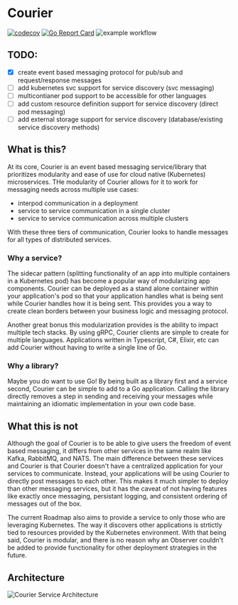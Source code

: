 # Courier
[![codecov](https://codecov.io/gh/platform-edn/courier/branch/main/graph/badge.svg?token=5IZ9HP3249)](https://codecov.io/gh/platform-edn/courier)
[![Go Report Card](https://goreportcard.com/badge/github.com/platform-eden/courier)](https://goreportcard.com/report/github.com/platform-edn/courier)
![example workflow](https://github.com/platform-edn/courier/actions/workflows/main.yaml/badge.svg)

## TODO:

- [x] create event based messaging protocol for pub/sub and request/response messages
- [ ] add kubernetes svc support for service discovery (svc messaging)
- [ ] multicontianer pod support to be accessible for other languages
- [ ] add custom resource definition support for service discovery (direct pod messaging)
- [ ] add external storage support for service discovery (database/existing service discovery methods)

## What is this?

At its core, Courier is an event based messaging service/library that prioritizes modularity and ease of use for cloud native (Kubernetes) microservices.  THe modularity of Courier allows for it to work for messaging needs across multiple use cases:

- interpod communication in a deployment
- service to service communication in a single cluster
- service to service communication across multiple clusters

With these three tiers of communication, Courier looks to handle messages for all types of distributed services.

### Why a service?

The sidecar pattern (splitting functionality of an app into multiple containers in a Kubernetes pod) has become a popular way of modularizing app components.  Courier can be deployed as a stand alone container within your application's pod so that your application handles what is being sent while Courier handles how it is being sent.  This provides you a way to create clean borders between your business logic and messaging protocol.

Another great bonus this modularization provides is the ability to impact multiple tech stacks.  By using gRPC, Courier clients are simple to create for multiple languages.  Applications written in Typescript, C#, Elixir, etc can add Courier without having to write a single line of Go.

### Why a library?

Maybe you do want to use Go!  By being built as a library first and a service second, Courier can be simple to add to a Go application.  Calling the library directly removes a step in sending and receiving your messages while maintaining an idiomatic implementation in your own code base.

## What this is not

Although the goal of Courier is to be able to give users the freedom of event based messaging, it differs from other services in the same realm like Kafka, RabbitMQ, and NATS.  The main difference between these services and Courier is that Courier doesn't have a centralized application for your services to communicate.  Instead, your applications will be using Courier to directly post messages to each other. This makes it much simpler to deploy than other messaging services, but it has the caveat of not having features like exactly once messaging, persistant logging, and consistent ordering of messages out of the box.

The current Roadmap also aims to provide a service to only those who are leveraging Kubernetes.  The way it discovers other applications is strtictly tied to resources provided by the Kubernetes environment.  With that being said, Courier is modular, and there is no reason why an Observer couldn't be added to provide functionality for other deployment strategies in the future.

## Architecture

![Courier Service Architecture](https://user-images.githubusercontent.com/51719751/147295064-0f19d075-8210-49c4-bb8c-13d7cd69609c.png)
